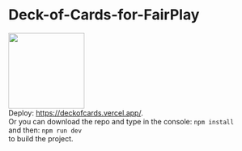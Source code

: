 # Deck-of-Cards-for-FairPlay
<img src="https://cdn-icons-png.flaticon.com/512/195/195561.png"  width=150/><br/>
Deploy: https://deckofcards.vercel.app/. <br/>
Or you can download the repo and type in the console: ```npm install``` <br/> and then: ```npm run dev``` <br/> to build the project.
